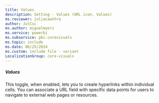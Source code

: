 ```yaml
---
title: Values
description: Setting - Values (URL icon, Values)
ms.reviewer: juliacawthra
author: JulCsc
ms.author: miguelmyers
ms.service: powerbi
ms.subservice: pbi-corevisuals
ms.topic: include
ms.date: 06/25/2024
ms.custom: include file - variant
LocalizationGroup: core-visuals
---
```

##### Values

This toggle, when enabled, lets you to create hyperlinks within individual cells. You can associate a URL field with specific data points for users to navigate to external web pages or resources.
